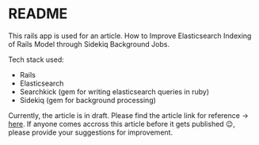 # README

This rails app is used for an article. How to Improve Elasticsearch Indexing of Rails Model through Sidekiq Background Jobs.

Tech stack used:
* Rails
* Elasticsearch
* Searchkick (gem for writing elasticsearch queries in ruby)
* Sidekiq (gem for background processing)

Currently, the article is in draft. Please find the article link for reference -> [here](https://medium.com/@pathaknv/how-to-improve-elasticsearch-indexing-of-rails-model-6b18ca2f524f). If anyone comes accross this article before it gets published :wink:, please provide your suggestions for improvement.
